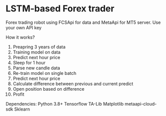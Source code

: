 # LSTM-based Forex trader

Forex trading robot using FCSApi for data and MetaApi for MT5 server.
Use your own API key

How it works?

1. Preapring 3 years of data
2. Training model on data
3. Predict next hour price
4. Sleep for 1 hour
4. Parse new candle data
5. Re-train model on single batch
6. Predict next hour price
8. Calculate difference between previous and current predict
9. Open position based on difference
10. Profit

Dependencies:
Python 3.8+
Tensorflow
TA-Lib
Matplotlib
metaapi-cloud-sdk
Sklearn
